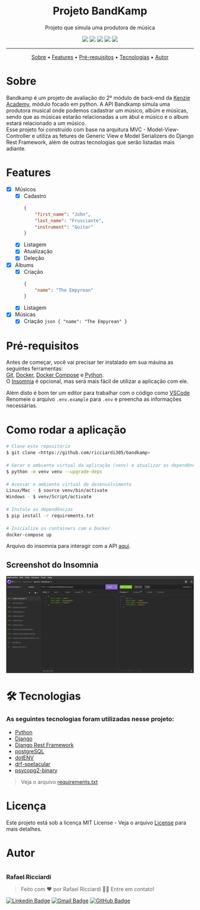 <h1 align="center">Projeto BandKamp</h1>

<p align="center">Projeto que simula uma produtora de música</p>

<p align="center">
    <img src="https://img.shields.io/github/license/ricciardi305/bandkamp"/>
    <img src="https://img.shields.io/github/stars/ricciardi305/bandkamp"/>
    <img src="https://img.shields.io/github/forks/ricciardi305/bandkamp"/>
    <img src="https://img.shields.io/github/repo-size/ricciardi305/bandkamp"/>
    <img src="https://img.shields.io/github/last-commit/ricciardi305/bandkamp"/>
</p>

<hr/>

<p align="center">
    <a href="#sobre">Sobre</a> •
    <a href="#features">Features</a> •
    <a href="#pré-requisitos">Pré-requisitos</a> •
    <a href="#tecnologias">Tecnologias</a> •
    <a href="#autor">Autor</a>
</p>

# Sobre

Bandkamp é um projeto de avaliação do 2º módulo de back-end da [Kenzie Academy](https://kenzie.com.br/), módulo focado em python. A API Bandkamp simula uma produtora musical onde podemos cadastrar um músico, albúm e músicas, sendo que as músicas estarão relacionadas a um ábul e músico e o album estará relacionado a um músico.<br />
Esse projeto foi construído com base na arquitura MVC - Model-View-Controller e utiliza as fetures de Generic View e Model Serializers do Django Rest Framework, além de outras tecnologias que serão listadas mais adiante.

# Features

- [x] Músicos
  - [x] Cadastro
    ```json
    {
    	"first_name": "John",
    	"last_name": "Frusciante",
    	"instrument": "Guitar"
    }
    ```
  - [x] Listagem
  - [x] Atualização
  - [x] Deleção
- [x] Álbums
  - [x] Criação
    ```json
    {
    	"name": "The Empyrean"
    }
    ```
  - [x] Listagem
- [x] Músicas
  - [x] Criação
        `json { "name": "The Empyrean" } `

# Pré-requisitos

Antes de começar, você vai precisar ter instalado em sua máuina as seguintes ferramentas:<br />
[Git](https://git-scm.com), [Docker](https://docs.docker.com/engine/install/), [Docker Compose](https://docs.docker.com/compose/install/) e [Python](https://www.python.org/downloads/).<br/>
O [Insomnia](https://insomnia.rest/download) é opcional, mas será mais fácil de utilizar a aplicação com ele.

Além disto é bom ter um editor para trabalhar com o código como [VSCode](https://code.visualstudio.com/)<br/>
Renomeie o arquivo `.env.example` para `.env` e preencha as informações necessárias.

# Como rodar a aplicação

```bash
# Clone este repositório
$ git clone <https://github.com/ricciardi305/bandkamp>

# Gerar o ambiente virtual da aplicação (venv) e atualizar as dependências
$ python -m venv venv --upgrade-deps

# Acessar o ambiente virtual de desenvolvimento
Linux/Mac - $ source venv/bin/activate
Windows - $ venv/Script/activate

# Instale as dependências
$ pip install -r requirements.txt

# Inicialize os containers com o Docker
docker-compose up
```

Arquivo do insomnia para interagir com a API [aqui](github/bandkamp-workspace.json).

## Screenshot do Insomnia

<img src="github/Captura%20de%20tela%20de%202022-08-31%2021-40-24.png"/>

# 🛠 Tecnologias

### As seguintes tecnologias foram utilizadas nesse projeto:

- [Python](https://www.python.org/downloads/)
- [Django](https://www.djangoproject.com/)
- [Django Rest Framework](https://www.django-rest-framework.org/)
- [postgreSQL](https://www.postgresql.org/)
- [dotENV](https://pypi.org/project/python-dotenv/)
- [drf-spetacular](https://drf-spectacular.readthedocs.io/)
- [psycopg2-binary](https://pypi.org/project/psycopg2-binary/)<br/>
> Veja o arquivo [requirements.txt](requirements.txt)

# Licença

Este projeto está sob a licença MIT License - Veja o arquivo [License](LICENSE) para mais detalhes.

# Autor

<a href="https://github.com/ricciardi305">
    <img src="https://avatars.githubusercontent.com/u/81863575?v=4&s=150" alt=""/>
    <br />
    <sub style="font-size: 16px"><b>Rafael Ricciardi</b></sub>
</a>

> Feito com ❤️ por Rafael Ricciardi 👋🏽 Entre em contato!

[![Linkedin Badge](https://img.shields.io/badge/-Rafael_Ricciardi-blue?style=flat-square&logo=Linkedin&logoColor=white&link=https://www.linkedin.com/in/tgmarinho/)](https://www.linkedin.com/in/rafaelricciardi/)
[![Gmail Badge](https://img.shields.io/badge/-ricciardi.rafael1997@gmail.com-c14438?style=flat-square&logo=Gmail&logoColor=white&link=mailto:tgmarinho@gmail.com)](mailto:ricciardi.rafael1997@gmail.com)
[![GitHub Badge](https://img.shields.io/badge/-Rafael_Ricciardi-100000?style=flat-square&logo=github&logoColor=white&link=https://github.com/ricciardi305)](https://github.com/ricciardi305)
